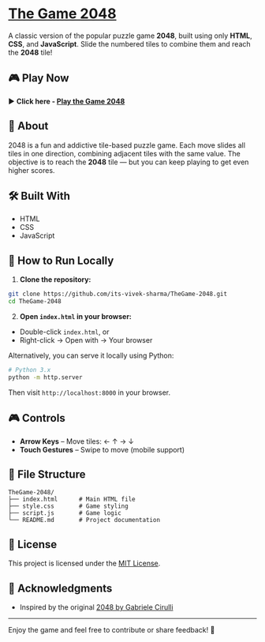 # **[The Game 2048](https://github.com/Its-vivek-sharma/TheGame-2048.git)**

A classic version of the popular puzzle game **2048**, built using only **HTML**, **CSS**, and **JavaScript**. Slide the numbered tiles to combine them and reach the **2048** tile!

## 🎮 Play Now

▶️ **Click here - [Play the Game 2048](https://its-vivek-sharma.github.io/TheGame-2048/)** 

## 📌 About

2048 is a fun and addictive tile-based puzzle game. Each move slides all tiles in one direction, combining adjacent tiles with the same value. The objective is to reach the **2048** tile — but you can keep playing to get even higher scores.

## 🛠 Built With

- HTML
- CSS
- JavaScript

## 📂 How to Run Locally

1. **Clone the repository:**

```bash
git clone https://github.com/its-vivek-sharma/TheGame-2048.git
cd TheGame-2048
```

2. **Open `index.html` in your browser:**

- Double-click `index.html`, or  
- Right-click → Open with → Your browser

Alternatively, you can serve it locally using Python:

```bash
# Python 3.x
python -m http.server
```

Then visit `http://localhost:8000` in your browser.

## 🎮 Controls

- **Arrow Keys** – Move tiles: ← ↑ → ↓
- **Touch Gestures** – Swipe to move (mobile support)

## 📁 File Structure

```
TheGame-2048/
├── index.html      # Main HTML file
├── style.css       # Game styling
├── script.js       # Game logic
└── README.md       # Project documentation
```

## 📝 License

This project is licensed under the [MIT License](LICENSE).

## 🙌 Acknowledgments

- Inspired by the original [2048 by Gabriele Cirulli](https://github.com/gabrielecirulli/2048)

---

Enjoy the game and feel free to contribute or share feedback! 🎉
